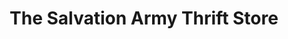 ---
title: "The Salvation Army Thrift Store"
url: /vancouver/the-salvation-army-thrift-store/
shop: Gebrauchtwaren
---